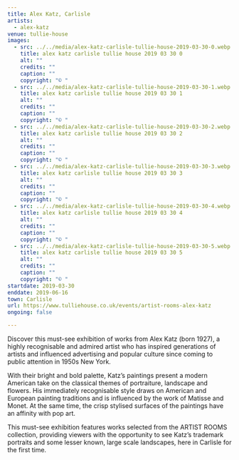 ```yaml
---
title: Alex Katz, Carlisle
artists:
  - alex-katz
venue: tullie-house
images:
  - src: ../../media/alex-katz-carlisle-tullie-house-2019-03-30-0.webp
    title: alex katz carlisle tullie house 2019 03 30 0
    alt: ""
    credits: ""
    caption: ""
    copyright: "© "
  - src: ../../media/alex-katz-carlisle-tullie-house-2019-03-30-1.webp
    title: alex katz carlisle tullie house 2019 03 30 1
    alt: ""
    credits: ""
    caption: ""
    copyright: "© "
  - src: ../../media/alex-katz-carlisle-tullie-house-2019-03-30-2.webp
    title: alex katz carlisle tullie house 2019 03 30 2
    alt: ""
    credits: ""
    caption: ""
    copyright: "© "
  - src: ../../media/alex-katz-carlisle-tullie-house-2019-03-30-3.webp
    title: alex katz carlisle tullie house 2019 03 30 3
    alt: ""
    credits: ""
    caption: ""
    copyright: "© "
  - src: ../../media/alex-katz-carlisle-tullie-house-2019-03-30-4.webp
    title: alex katz carlisle tullie house 2019 03 30 4
    alt: ""
    credits: ""
    caption: ""
    copyright: "© "
  - src: ../../media/alex-katz-carlisle-tullie-house-2019-03-30-5.webp
    title: alex katz carlisle tullie house 2019 03 30 5
    alt: ""
    credits: ""
    caption: ""
    copyright: "© "
startdate: 2019-03-30
enddate: 2019-06-16
town: Carlisle
url: https://www.tulliehouse.co.uk/events/artist-rooms-alex-katz
ongoing: false

---
```


Discover this must-see exhibition of works from Alex Katz (born 1927), a highly recognisable and admired artist who has inspired generations of artists and influenced advertising and popular culture since coming to public attention in 1950s New York.

With their bright and bold palette, Katz’s paintings present a modern American take on the classical themes of portraiture, landscape and flowers. His immediately recognisable style draws on American and European painting traditions and is influenced by the work of Matisse and Monet. At the same time, the crisp stylised surfaces of the paintings have an affinity with pop art.

This must-see exhibition features works selected from the ARTIST ROOMS collection, providing viewers with the opportunity to see Katz’s trademark portraits and some lesser known, large scale landscapes, here in Carlisle for the first time.